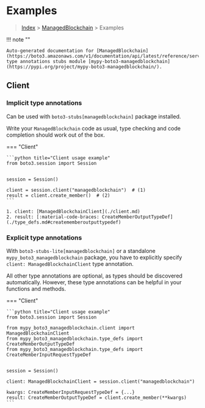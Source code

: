 # Examples

> [Index](../README.md) > [ManagedBlockchain](./README.md) > Examples

!!! note ""

    Auto-generated documentation for [ManagedBlockchain](https://boto3.amazonaws.com/v1/documentation/api/latest/reference/services/managedblockchain.html#ManagedBlockchain)
    type annotations stubs module [mypy-boto3-managedblockchain](https://pypi.org/project/mypy-boto3-managedblockchain/).

## Client

### Implicit type annotations

Can be used with `boto3-stubs[managedblockchain]` package installed.

Write your `ManagedBlockchain` code as usual,
type checking and code completion should work out of the box.


=== "Client"

    ```python title="Client usage example"
    from boto3.session import Session


    session = Session()

    client = session.client("managedblockchain")  # (1)
    result = client.create_member()  # (2)
    ```

    1. client: [ManagedBlockchainClient](./client.md)
    2. result: [:material-code-braces: CreateMemberOutputTypeDef](./type_defs.md#creatememberoutputtypedef) 






### Explicit type annotations

With `boto3-stubs-lite[managedblockchain]`
or a standalone `mypy_boto3_managedblockchain` package, you have to explicitly specify `client: ManagedBlockchainClient` type annotation.

All other type annotations are optional, as types should be discovered automatically.
However, these type annotations can be helpful in your functions and methods.


=== "Client"

    ```python title="Client usage example"
    from boto3.session import Session

    from mypy_boto3_managedblockchain.client import ManagedBlockchainClient
    from mypy_boto3_managedblockchain.type_defs import CreateMemberOutputTypeDef
    from mypy_boto3_managedblockchain.type_defs import CreateMemberInputRequestTypeDef


    session = Session()

    client: ManagedBlockchainClient = session.client("managedblockchain")

    kwargs: CreateMemberInputRequestTypeDef = {...}
    result: CreateMemberOutputTypeDef = client.create_member(**kwargs)
    ```






